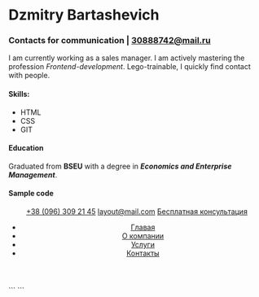 # Dzmitry Bartashevich 
### Contacts for communication   |  30888742@mail.ru

I am currently working as a sales manager. I am actively mastering the profession *Frontend-development*. Lego-trainable, I quickly find contact with people.

#### Skills:
- HTML
- CSS
- GIT

#### Education
Graduated from **BSEU** with a degree in ***Economics and Enterprise Management***.

#### Sample code
<body>
    <header class="header">
        <div class="header__top">
            <div class="container">
                <div class="header__contacts">
                    <a class="header__phone" href="tel:380963092145">+38 (096) 309 21 45</a>
                    <a class="header__email" href="#">layout@mail.com</a>
                    <a class="header__btn" href="#">Бесплатная консультация</a>
                </div>
            </div>
        </div>
        <div class="header__content">
            <div class="container">
                <div class="header__content-inner">
                    <div class="header__logo">
                        <a href="#">
                            <img src="img/logo.png" alt="">
                        </a>
                    </div>
                    <nav class="menu">
                        <ul>
                            <li><a href="#">Главая</a></li>
                            <li><a href="#">О компании</a></li>
                            <li><a href="#">Услуги</a></li>
                            <li><a href="#">Контакты</a></li>
                        </ul>
                    </nav>
                </div>
            </div>
        </div>
    </header>
</body>

</html>```
```